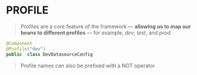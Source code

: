 # PROFILE
> Profiles are a core feature of the framework — **allowing us to map our beans to different profiles** — for example, _dev_, _test_, and _prod_.

```java
@Component  
@Profile("dev")  
public  class DevDatasourceConfig
```

> Profile names can also be prefixed with a NOT operator
<!--stackedit_data:
eyJoaXN0b3J5IjpbMTg3NjMxOTEyNF19
-->